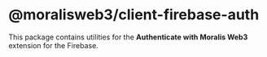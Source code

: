 # @moralisweb3/client-firebase-auth

This package contains utilities for the **Authenticate with Moralis Web3** extension for the Firebase.
